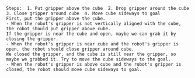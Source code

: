 
    Steps:  1. Put gripper above the cube  2. Drop gripper around the cube  3. Close gripper around cube  4. Move cube sideways to goal
    First, put the gripper above the cube. 
    - When the robot's gripper is not vertically aligned with the cube, the robot should put gripper above cube.
    If the gripper is near the cube and open, maybe we can grab it by closing the gripper.
    - When the robot's gripper is near cube and the robot's gripper is open, the robot should close gripper around cube.
    We closed the gripper, and the cube is still near the gripper, so maybe we grabbed it. Try to move the cube sideways to the goal. 
    - When the robot's gripper is above cube and the robot's gripper is closed, the robot should move cube sideways to goal.
